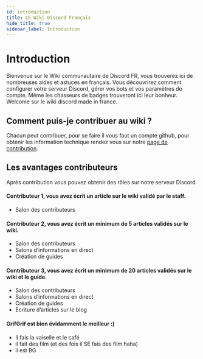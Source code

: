 ```yaml
---
id: introduction
title: LE Wiki Discord Français
hide_title: true
sidebar_label: Introduction
---
```


# Introduction

Bienvenue sur le Wiki communautaire de Discord FR, vous trouverez ici de nombreuses aides et astuces en français.
Vous découvrirez comment configurer votre serveur Discord, gérer vos bots et vos paramètres de compte. Même les chasseurs de badges trouveront ici leur bonheur.
Welcome sur le wiki discord made in france.

## Comment puis-je contribuer au wiki ?
Chacun peut contribuer, pour se faire il vous faut un compte github, pour obtenir les information technique rendez vous sur notre [page de contribution](https://github.com/discordfr/wiki/blob/master/CONTRIBUTING.md). 

## Les avantages contributeurs
Après contribution vous pouvez obtenir des rôles sur notre serveur Discord.

#### Contributeur 1, vous avez écrit un article sur le wiki validé par le staff.
- Salon des contributeurs

#### Contributeur 2, vous avez écrit un minimum de 5 articles validés sur le wiki.
- Salon des contributeurs
- Salons d’informations en direct
- Création de guides

#### Contributeur 3, vous avez écrit un minimum de 20 articles validés sur le wiki et le guide.
- Salon des contributeurs
- Salons d’informations en direct
- Création de guides
- Ecriture d’articles sur le blog

#### GrifGrif est bien évidamment le meilleur :)
- Il fais la vaiselle et le café
- il fait des film (et des fois il SE fais des film haha)
- il est BG
